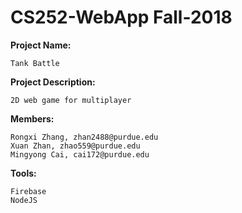 # CS252-WebApp Fall-2018
__Project Name:__
    
    Tank Battle

__Project Description:__
    
    2D web game for multiplayer

__Members:__

    Rongxi Zhang, zhan2488@purdue.edu
    Xuan Zhan, zhao559@purdue.edu
    Mingyong Cai, cai172@purdue.edu

__Tools:__
    
    Firebase
    NodeJS

